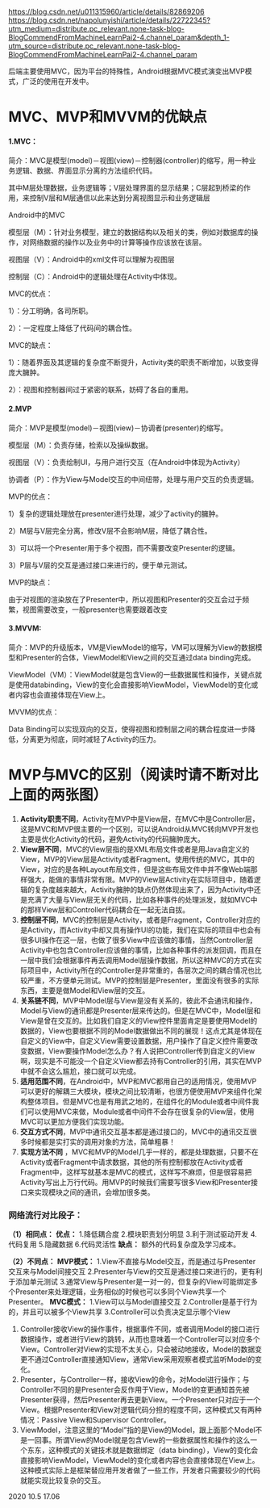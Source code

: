 https://blog.csdn.net/u011315960/article/details/82869206
https://blog.csdn.net/napolunyishi/article/details/22722345?utm_medium=distribute.pc_relevant.none-task-blog-BlogCommendFromMachineLearnPai2-4.channel_param&depth_1-utm_source=distribute.pc_relevant.none-task-blog-BlogCommendFromMachineLearnPai2-4.channel_param

后端主要使用MVC，因为平台的特殊性，Android根据MVC模式演变出MVP模式，广泛的使用在开发中。

# MVC、MVP和MVVM的优缺点  

#### 1.MVC：

简介：MVC是模型(model)－视图(view)－控制器(controller)的缩写，用一种业务逻辑、数据、界面显示分离的方法组织代码。

其中M层处理数据，业务逻辑等；V层处理界面的显示结果；C层起到桥梁的作用，来控制V层和M层通信以此来达到分离视图显示和业务逻辑层

Android中的MVC

模型层（M）：针对业务模型，建立的数据结构以及相关的类，例如对数据库的操作，对网络数据的操作以及业务中的计算等操作应该放在该层。

视图层（V）：Android中的xml文件可以理解为视图层

控制层（C）：Android中的逻辑处理在Activity中体现。

MVC的优点：

1）：分工明确，各司所职。

2）：一定程度上降低了代码间的耦合性。

MVC的缺点：

1）：随着界面及其逻辑的复杂度不断提升，Activity类的职责不断增加，以致变得庞大臃肿。

2）：视图和控制器间过于紧密的联系，妨碍了各自的重用。

#### 2.MVP

简介：MVP是模型(model)－视图(view)－协调者(presenter)的缩写。

模型层（M）：负责存储，检索以及操纵数据。

视图层（V）：负责绘制UI，与用户进行交互（在Android中体现为Activity）

协调者（P）：作为View与Model交互的中间纽带，处理与用户交互的负责逻辑。

MVP的优点：

1）复杂的逻辑处理放在presenter进行处理，减少了activity的臃肿。

2）M层与V层完全分离，修改V层不会影响M层，降低了耦合性。

3）可以将一个Presenter用于多个视图，而不需要改变Presenter的逻辑。

3）P层与V层的交互是通过接口来进行的，便于单元测试。

MVP的缺点：

由于对视图的渲染放在了Presenter中，所以视图和Presenter的交互会过于频繁，视图需要改变，一般presenter也需要跟着改变

#### 3.MVVM:

简介：MVP的升级版本，VM是ViewModel的缩写，VM可以理解为View的数据模型和Presenter的合体，ViewModel和View之间的交互通过data binding完成。

ViewModel（VM）：ViewModel就是包含View的一些数据属性和操作，关键点就是使用databinding，View的变化会直接影响ViewModel，ViewModel的变化或者内容也会直接体现在View上。

MVVM的优点：

Data Binding可以实现双向的交互，使得视图和控制层之间的耦合程度进一步降低，分离更为彻底，同时减轻了Activity的压力。

# MVP与MVC的区别（阅读时请不断对比上面的两张图）

1. **Activity职责不同**，Activity在MVP中是View层，在MVC中是Controller层，这是MVC和MVP很主要的一个区别，可以说Android从MVC转向MVP开发也主要是优化Activity的代码，避免Activity的代码臃肿庞大。
2. **View层不同**，MVC的View层指的是XML布局文件或者是用Java自定义的View，MVP的View层是Activity或者Fragment。使用传统的MVC，其中的View，对应的是各种Layout布局文件，但是这些布局文件中并不像Web端那样强大，能做的事情非常有限。MVP的View层Activity在实际项目中，随着逻辑的复杂度越来越大，Activity臃肿的缺点仍然体现出来了，因为Activity中还是充满了大量与View层无关的代码，比如各种事件的处理派发，就如MVC中的那样View层和Controller代码耦合在一起无法自拔。
3. **控制层不同**，MVC的控制层是Activity，或者是Fragment，Controller对应的是Activity，而Activity中却又具有操作UI的功能，我们在实际的项目中也会有很多UI操作在这一层，也做了很多View中应该做的事情，当然Controller层Activity中也包含Controller应该做的事情，比如各种事件的派发回调，而且在一层中我们会根据事件再去调用Model层操作数据，所以这种MVC的方式在实际项目中，Activity所在的Controller是非常重的，各层次之间的耦合情况也比较严重，不方便单元测试。MVP的控制层是Presenter，里面没有很多的实际东西，主要是做Model和View层的交互。
4. **关系链不同**，MVP中Model层与View是没有关系的，彼此不会通讯和操作，Model与View的通讯都是Presenter层来传达的。但是在MVC中，Model层和View是曾在交互的。比如我们自定义的View控件里面肯定是要使用Model的数据的，View也要根据不同的Model数据做出不同的展现！这点尤其是体现在自定义的View中，自定义View需要设置数据，用户操作了自定义控件需要改变数据，View要操作Model怎么办？有人说把Controller传到自定义的View啊，现实是不可能没一个自定义View都去持有Controller的引用，其实在MVP中就不会这么尴尬，接口就可以完成。
5. **适用范围不同**，在Android中，MVP和MVC都用自己的适用情况，使用MVP可以更好的解耦三大模块，模块之间比较清晰，也很方便使用MVP来组件化架构整体项目。但是MVC也是有用武之地的，在组件化的Module或者中间件我们可以使用MVC来做，Module或者中间件不会存在很复杂的View层，使用MVC可以更加方便我们实现功能。
6. **交互方式不同**，MVP中通讯交互基本都是通过接口的，MVC中的通讯交互很多时候都是实打实的调用对象的方法，简单粗暴！
7. **实现方法不同** ，MVC和MVP的Model几乎一样的，都是处理数据，只要不在Activity或者Fragment中请求数据，其他的所有控制都放在Activity或者Fragment中，这样写就基本是MVC的模式，这样写不麻烦，但是很容易把Activity写出上万行代码。用MVP的时候我们需要写很多View和Presenter接口来实现模块之间的通讯，会增加很多类。

### **网络流行对比段子：**

**（1）相同点：**
**优点：**
1.降低耦合度
2.模块职责划分明显
3.利于测试驱动开发
4.代码复用
5.隐藏数据
6.代码灵活性
**缺点：**
额外的代码复杂度及学习成本。

**（2）不同点：**
**MVP模式：**
1.View不直接与Model交互，而是通过与Presenter交互来与Model间接交互
2.Presenter与View的交互是通过接口来进行的，更有利于添加单元测试
3.通常View与Presenter是一对一的，但复杂的View可能绑定多个Presenter来处理逻辑，业务相似的时候也可以多同个View共享一个Presenter。
**MVC模式：**
1.View可以与Model直接交互
2.Controller是基于行为的，并且可以被多个View共享
3.Controller可以负责决定显示哪个View









1. Controller接收View的操作事件，根据事件不同，或者调用Model的接口进行数据操作，或者进行View的跳转，从而也意味着一个Controller可以对应多个View。Controller对View的实现不太关心，只会被动地接收，Model的数据变更不通过Controller直接通知View，通常View采用观察者模式监听Model的变化。
2. Presenter，与Controller一样，接收View的命令，对Model进行操作；与Controller不同的是Presenter会反作用于View，Model的变更通知首先被Presenter获得，然后Presenter再去更新View。一个Presenter只对应于一个View。根据Presenter和View对逻辑代码分担的程度不同，这种模式又有两种情况：Passive View和Supervisor Controller。
3. ViewModel，注意这里的“Model”指的是View的Model，跟上面那个Model不是一回事。所谓View的Model就是包含View的一些数据属性和操作的这么一个东东，这种模式的关键技术就是数据绑定（data binding），View的变化会直接影响ViewModel，ViewModel的变化或者内容也会直接体现在View上。这种模式实际上是框架替应用开发者做了一些工作，开发者只需要较少的代码就能实现比较复杂的交互。

2020 10.5 17.06
